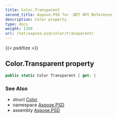 ```yaml
---
title: Color.Transparent
second_title: Aspose.PSD for .NET API Reference
description: Color property. 
type: docs
weight: 1350
url: /net/aspose.psd/color/transparent/
---
```

{{< psd/tize >}}
## Color.Transparent property

```csharp
public static Color Transparent { get; }
```

### See Also

* struct [Color](../)
* namespace [Aspose.PSD](../../color/)
* assembly [Aspose.PSD](../../../)


